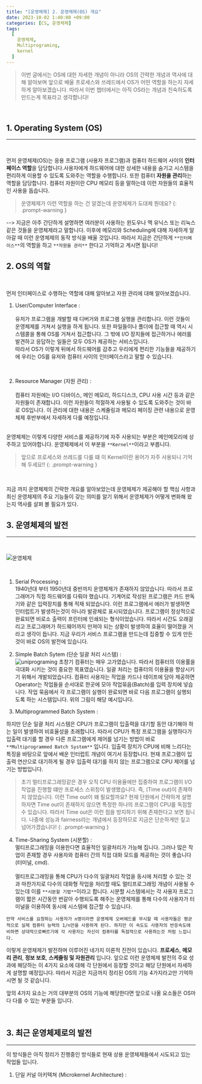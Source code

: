 ```yaml
---
title: "[운영체제] 2. 운영체제(OS) 개요"
date: 2023-10-02 1:40:00 +09:00
categories: [CS, 운영체제]
tags:
  [
    운영체제,
    Multiprograming,
    kernel
  ]
---
```


> 이번 글에서는 OS에 대한 자세한 개념이 아니라 OS의 간략한 개념과 역사에 대해 알아보며 앞으로 배울 프로세스와 쓰레드에서 OS가 어떤 역할을 하는지 자세하게 알아보겠습니다. 따라서 이번 챕터에서는 아직 OS라는 개념과 친숙하도록 만드는게 목표라고 생각합니다!

<br>

## 1.  Operating System (OS)
---

<br>

먼저 운영체제(OS)는 응용 프로그램 (사용자 프로그램)과 컴퓨터 하드웨어 사이의 **인터페이스 역할**을 담당합니다.사용자에게 하드웨어에 대한 상세한 내용을 숨기고 시스템을 편리하게 이용할 수 있도록 도와주는 역할을 수행합니다. 또한 컴퓨터 **자원을 관리**하는 역할을 담당합니다. 컴퓨터 자원이란 CPU 메모리 등을 말하는데 이런 자원들의 효율적인 사용을 돕습니다.

> 운영체제가 이런 역할을 하는 건 알겠는데 운영체제가 도대체 뭔데요?
{: .prompt-warning }

--> 지금은 아주 간단하게 설명하면 여러분이 사용하는 윈도우나 맥 유닉스 또는 리눅스 같은 것들을 운영체제라고 말합니다. 이후에 메모리와 Scheduling에 대해 자세하게 알아갈 때 이런 운영체제의 동작 방식을 배울 것입니다. 따라서 지금은 간단하게 `**인터페이스**`의 역할을 하고 `**자원을 관리**` 한다고 기억하고 계시면 됩니다!

## 2. OS의 역할

<br>

먼저 인터페이스로 수행하는 역할에 대해 알아보고 자원 관리에 대해 알아보겠습니다.

1. User/Computer Interface :<br><br>
유저가 프로그램을 개발할 때 디버거와 프로그램 실행을 관리합니다. 이런 것들이 운영체제를 거쳐서 실행을 하게 됩니다. 또한 파일들이나 폴더에 접근할 때 역시 시스템콜을 통해 OS를 거쳐서 접근합니다. 그 밖에 I/O 장치들에 접근하거나 에러를 발견하고 응답하는 일들은 모두 OS가 제공하는 서비스입니다. <br>
따라서 OS가 이렇게 뒤에서 하드웨어를 감추고 우리에게 편리한 기능들을 제공하기에 우리는 OS를 유저와 컴퓨터 사이의 인터페이스라고 말할 수 있습니다. 

<br>

2. Resource Manager (자원 관리) :<br><br>
컴퓨터 자원에는 I/O 디바이스, 메인 메모리, 하드디스크, CPU 사용 시간 등과 같은 자원들이 존재합니다. 이런 자원들이 적절하게 사용될 수 있도록 도와주는 것이 바로 OS입니다. 이 관리에 대한 내용은 스케쥴링과 메모리 페이징 관련 내용으로 운영체제 후반부에서 자세하게 다룰 예정입니다.<br><br>

운영체제는 이렇게 다양한 서비스를 제공하기에 자주 사용되는 부분은 메인메모리에 상주하고 있어야합니다. 운영체제에서 이 부분을 `**Kernel**`이라고 부릅니다.  

> 앞으로 프로세스와 쓰레드를 다룰 떄 이 Kernel이란 용어가 자주 사용되니 기억해 두세요!!
{: .prompt-warning }

<br>

지금 까지 운영체제의 간략한 개요를 알아보았는데 운영체제가 제공해야 할 핵심 사항과 최신 운영체제의 주요 기능들이 갖는 의미를 알기 위해서 운영체제가 어떻게 변화해 왔는지 역사를 살펴 볼 필요가 있다.

## 3. 운영체제의 발전
---

<br>

![운영체제](https://github.com/HeeChanN/HeeChanN/assets/88177732/25c3196d-bd8b-4524-843f-8094113f271c)

<br>

1. Serial Processing :<br>
1940년대 부터 1950년대 중반까지 운영체제가 존재하지 않았습니다. 따라서 프로그래머가 직접 하드웨어를 다뤄야 했습니다. 기계어로 작성된 프로그램은 카드 판독기와 같은 입력장치를 통해 적재 되었습니다. 이런 프로그램에서 에러가 발생하면 인터럽트가 발생하는것이 아니라 발광체로 표시되었습니다. 프로그램이 정상적으로 완료되면 비로소 출력이 프린터에 인쇄되는 형식이었습니다. 따라서 시간도 오래걸리고 프로그래머가 하드웨어까지 만져야 되는 상황이 발생하여 효율이 떨어졌을 거라고 생각이 듭니다. 지금 우리가 서비스 프로그램을 만드는데 집중할 수 있게 만든 것이 바로 OS의 발전에 있습니다.

2. Simple Batch Sytem (단순 일괄 처리 시스템) :<br>
![uniprograming](https://github.com/HeeChanN/HeeChanN/assets/88177732/cb895c70-3832-482b-8660-756a09e1992c)
초창기 컴퓨터는 매우 고가였습니다. 따라서 컴퓨터의 이용률을 극대화 시키는 것이 중요한 목표였습니다. 일괄 처리는 컴퓨터의 이용율을 향상시키기 위해서 개발되었습니다. 컴퓨터 사용자는 작업을 카드나 테이프에 담아 제공하면 Operator는 작업들을 순서대로 한곳에 모아 작업묶음(Batch)를 입력 장치에 넣습니다. 작업 묶음에서 각 프로그램이 실행이 완료되면 바로 다음 프로그램이 실행되도록 하는 시스템입니다. 위의 그림이 해당 예시입니다.

3. Multiprogrammed Batch System :<br>

하지만 단순 일괄 처리 시스템은 CPU가 프로그램이 입출력을 대기할 동안 대기해야 하는 일이 발생하여 비효율성을 초래합니다. 따라서 CPU가 특정 프로그램을 실행하다가 입출력 대기를 할 경우 다른 프로그램에게 제어를 넘기는 방법이 바로 `**Multiprogrammed Batch System**` 입니다. 입출력 장치가 CPU에 비해 느리다는 특징을 바탕으로 앞에서 배운 인터럽트 개념이 여기서 등장합니다. 현재 프로그램이 입출력 연산으로 대기하게 될 경우 입출력 대기를 하지 않는 프로그램으로 CPU 제어를 넘기는 방법입니다. 
> 초기 멀티프로그래밍같은 경우 오직 CPU 이용율에만 집중하여 프로그램이 I/O 작업을 진행할 떄만 프로세스 스위칭이 발생했습니다. 즉, (Time out)이 존재하지 않았습니다. 이런 Time out이 왜 필요할까요? 현재 단원에서 간략하게 설명하자면 Time out이 존재하지 않으면 특정한 하나의 프로그램이 CPU를 독점할 수 있습니다. 따라서 Time out은 이런 점을 방지하기 위해 존재한다고 보면 됩니다. 나중에 성능과 fairness라는 개념에서 등장하므로 지금은 단순하게만 짚고 넘어가겠습니다!
{: .prompt-warning }

4. Time-Sharing System (시분할) :<br>
멀티프로그래밍을 이용한다면 효율적인 일괄처리가 가능해 집니다. 그러나 많은 작업이 존재할 경우 사용자와 컴퓨터 간의 직접 대화 모드를 제공하는 것이 좋습니다 (터미널, cmd).<br><br> 
멀티프로그래밍을 통해 CPU가 다수의 일괄처리 작업을 동시에 처리할 수 있는 것과 마찬가지로 다수의 대화형 작업을 처리할 때도 멀티프로그래밍 개념이 사용될 수 있는데 이를 `**시분할 기법**`이라고 합니다. 시분할 시스템에서는 각 사용자 프로그램이 짧은 시간동안 번갈아 수행되도록 해주는 운영체제를 통해 다수의 사용자가 터미널을 이용하여 동시에 시스템에 접근할 수 있습니다. 

```text
만약 서비스를 요청하는 사용자가 n명이라면 운영체제 오버헤드를 무시할 때 사용자들은 평균적으로 실제 컴퓨터 능력의 1/n만을 사용하게 된다. 하지만 이 속도도 사용자의 반응속도에 비하면 상대적으로빠르기에 각 사용자는 자신이 컴퓨터를 독점적으로 사용하는것 처럼 느낍니다.
``` 

이렇게 운영체제가 발전하며 이루어진 네가지 이론적 진전이 있습니다. **프로세스**, **메모리 관리**, **정보 보호**, **스케쥴링 및 자원관리** 입니다. 앞으로 이런 운영체제 발전의 주요 성과에 해당하는 이 4가지 요소에 대해 각 단원에서 등장할 것이고 해당 단원에서 자세하게 설명할 예정입니다. 따라서 지금은 지금까지 정리된 OS의 기능 4가지라고만 기억하시면 될 것 같습니다.

앞의 4가지 요소는 거의 대부분의 OS의 기능에 해당한다면 앞으로 나올 요소들은 OS마다 다를 수 있는 부분들 입니다.

<br>

## 3. 최근 운영체제로의 발전
---

이 방식들은 아직 정리가 진행중인 방식들로 현재 상용 운영체제들에서 시도되고 있는 작업들 입니다.

1. 단일 커널 아키텍쳐 (Microkernel Architecture) :<br>